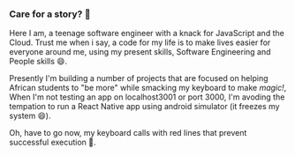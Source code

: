 ### Care for a story?  👋

Here I am, a teenage software engineer with a knack for JavaScript and the Cloud. Trust me when i say, a code for my life is to make lives easier for everyone around me, using my present skills, Software Engineering and People skills 😄. 

Presently I'm building a number of projects that are focused on helping African students to "be more" while smacking my keyboard to make *magic!*, When I'm not testing an app on localhost3001 or port 3000, I'm avoding the tempation to run a React Native app using android simulator (it freezes my system 😄).

Oh, have to go now, my keyboard calls with red lines that prevent successful execution 🌱.


<!--
**iamfortune/iamfortune** is a ✨ _special_ ✨ repository because its `README.md` (this file) appears on your GitHub profile.

Here are some ideas to get you started:

- 🔭 I’m currently working on ...
- 🌱 I’m currently learning ...
- 👯 I’m looking to collaborate on ...
- 🤔 I’m looking for help with ...
- 💬 Ask me about ...
- 📫 How to reach me: ...
- 😄 Pronouns: ...
- ⚡ Fun fact: ...
-->
